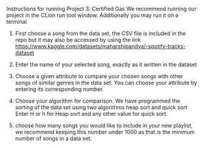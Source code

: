 Instructions for running Project 3: Certified Gas
We recommend running our project in the CLion run tool window. Additionally you may run it on a terminal

1) First choose a song from the data set, the CSV file is included in the repo but it may also be accessed by using the link https://www.kaggle.com/datasets/maharshipandya/-spotify-tracks-dataset

2) Enter the name of your selected song, exactly as it written in the dataset

3) Choose a given attribute to compare your chosen songs with other songs of similar genres in the data set. 
   You can choose your attribute by entering its corresponding number.

4) Choose your algorithm for comparison. We have programmed the sorting of the data set using two algorithms heap sort and quick sort
   Enter H or h for Heap sort and any other value for quick sort.

5) choose how many songs you would like to include in your new playlist, we recommend keeping this number under 1000 as that is the minimum number of songs in a data set. 
